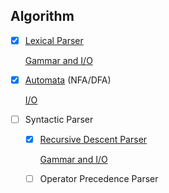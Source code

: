 ## Algorithm

- [x] [Lexical Parser](LexParser/LexParser.h)

    [Gammar and I/O](LexParser/README.md)

- [x] [Automata](Automata/Automata.h) (NFA/DFA)

    [I/O](Automata/README.md)

- [ ] Syntactic Parser

    - [x] [Recursive Descent Parser](RDP/RDP.h)

        [Gammar and I/O](RDP/README.md)

    - [ ] Operator Precedence Parser
